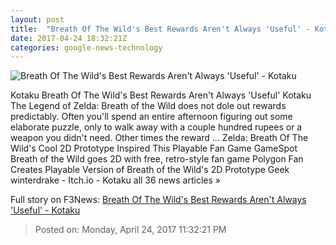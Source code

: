 ```yaml
---
layout: post
title:  "Breath Of The Wild's Best Rewards Aren't Always 'Useful' - Kotaku"
date: 2017-04-24 18:32:21Z
categories: google-news-technology
---
```


![Breath Of The Wild's Best Rewards Aren't Always 'Useful' - Kotaku](https://i.kinja-img.com/gawker-media/image/upload/s--5tGpXqHY--/c_fill,fl_progressive,g_center,h_450,q_80,w_800/aorwjl5t6uglsqgfvg8m.png)

Kotaku Breath Of The Wild's Best Rewards Aren't Always 'Useful' Kotaku The Legend of Zelda: Breath of the Wild does not dole out rewards predictably. Often you'll spend an entire afternoon figuring out some elaborate puzzle, only to walk away with a couple hundred rupees or a weapon you didn't need. Other times the reward ... Zelda: Breath Of The Wild's Cool 2D Prototype Inspired This Playable Fan Game GameSpot Breath of the Wild goes 2D with free, retro-style fan game Polygon Fan Creates Playable Version of Breath of the Wild's 2D Prototype Geek winterdrake - Itch.io - Kotaku all 36 news articles »


Full story on F3News: [Breath Of The Wild's Best Rewards Aren't Always 'Useful' - Kotaku](http://www.f3nws.com/n/ZSCec)

> Posted on: Monday, April 24, 2017 11:32:21 PM
